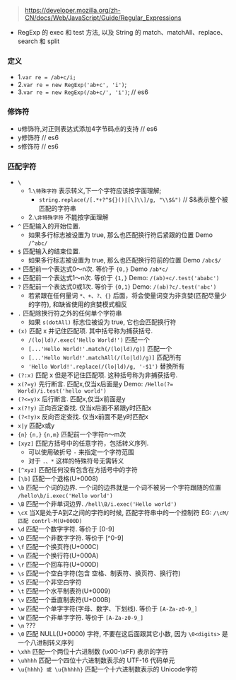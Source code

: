 > https://developer.mozilla.org/zh-CN/docs/Web/JavaScript/Guide/Regular_Expressions
- RegExp 的 exec 和 test 方法, 以及 String 的 match、matchAll、replace、search 和 split

### 定义
- 1.`var re = /ab+c/i;`
- 2.`var re = new RegExp('ab+c', 'i')`;
- 3.`var re = new RegExp(/ab+c/', 'i')`; // es6

### 修饰符
- u修饰符,对正则表达式添加4字节码点的支持 // es6
- y修饰符 // es6
- s修饰符 // es6

### 匹配字符
- `\`
  - 1.`\特殊字符` 表示转义,下一个字符应该按字面理解;
    - `string.replace(/[.*+?^${}()|[\]\\]/g, "\\$&")` // $&表示整个被匹配的字符串
  - 2.`\非特殊字符` 不能按字面理解
- `^` 匹配输入的开始位置.
	- 如果多行标志被设置为 true, 那么也匹配换行符后紧跟的位置 Demo `/^abc/`
- `$` 匹配输入的结束位置.
	- 如果多行标志被设置为 true, 那么也匹配换行符前的位置 Demo `/abc$/`
- `*` 匹配前一个表达式0～n次. 等价于 `{0,}` Demo `/ab*c/`
- `+` 匹配前一个表达式1～n次. 等价于 `{1,}` Demo: `/(ab)+c/.test('ababc')`
- `?` 匹配前一个表达式0或1次. 等价于 `{0,1}` Demo: `/(ab)?c/.test('abc')`
	- 若紧跟在任何量词 `*、+、?、{}` 后面，将会使量词变为非贪婪(匹配尽量少的字符), 和缺省使用的贪婪模式相反
- `.` 匹配除换行符之外的任何单个字符串
	- 如果 `s(dotAll)` 标志位被设为 true, 它也会匹配换行符
- `(x)` 匹配 x 并记住匹配项. 其中括号称为捕获括号.
	- `/(lo|ld)/.exec('Hello World!')` 匹配一个
	- `[...'Hello World!'.match(/(lo|ld)/g)]` 匹配一个
	- `[...'Hello World!'.matchAll(/(lo|ld)/g)]` 匹配所有
	- `'Hello World!'.replace(/(lo|ld)/g, '-$1')` 替换所有
- `(?:x)` 匹配 x 但是不记住匹配项. 这种括号称为非捕获括号.
- `x(?=y)` 先行断言. 匹配x,仅当x后面是y Demo: `/Hello(?= World)/i.test('hello world')`
- `(?<=y)x` 后行断言. 匹配x,仅当x前面是y
- `x(?!y)` 正向否定查找. 仅当x后面不紧跟y时匹配x
- `(?<!y)x` 反向否定查找. 仅当x前面不是y时匹配x
- `x|y` 匹配x或y
- `{n}` `{n,}` `{n,m}` 匹配前一个字符n～m次
- `[xyz]` 匹配方括号中的任意字符，包括转义序列.
	- 可以使用破折号 `-` 来指定一个字符范围
	- 对于 `.、*` 这样的特殊符号无需转义
- `[^xyz]` 匹配任何没有包含在方括号中的字符
- `[\b]` 匹配一个退格(U+0008)
- `\b` 匹配一个词的边界. 一个词的边界就是一个词不被另一个字符跟随的位置 `/hello\b/i.exec('Hello world')`
- `\B` 匹配一个非单词边界. `/hell\B/i.exec('Hello world')`
- `\cX` 当X是处于A到Z之间的字符的时候, 匹配字符串中的一个控制符 EG: `/\cM/ 匹配 contrl-M(U+000D)`
- `\d` 匹配一个数字字符. 等价于 [0-9]
- `\D` 匹配一个非数字字符. 等价于 [^0-9]
- `\f` 匹配一个换页符(U+000C)
- `\n` 匹配一个换行符(U+000A)
- `\r` 匹配一个回车符(U+000D)
- `\s` 匹配一个空白字符(包含 空格、制表符、换页符、换行符)
- `\S` 匹配一个非空白字符
- `\t` 匹配一个水平制表符(U+0009)
- `\v` 匹配一个垂直制表符(U+000B)
- `\w` 匹配一个单字字符(字母、数字、下划线). 等价于 `[A-Za-z0-9_]`
- `\W` 匹配一个非单字字符. 等价于 `[A-Za-z0-9_]`
- `\n` ???
- `\0` 匹配 NULL(U+0000) 字符, 不要在这后面跟其它小数, 因为 `\0<digits>` 是一个八进制转义序列
- `\xhh` 匹配一个两位十六进制数 (\x00-\xFF) 表示的字符
- `\uhhhh` 匹配一个四位十六进制数表示的 UTF-16 代码单元
- `\u{hhhh} 或 \u{hhhhh}` 匹配一个十六进制数表示的 Unicode字符